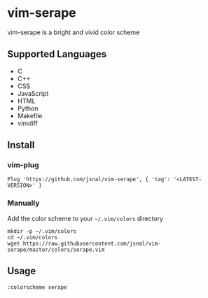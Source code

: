 # vim-serape

vim-serape is a bright and vivid color scheme

## Supported Languages

* C
* C++
* CSS
* JavaScript
* HTML
* Python
* Makefile
* vimdiff

## Install

### vim-plug

```
Plug 'https://github.com/jsnal/vim-serape', { 'tag': '<LATEST-VERSION>' }
```

### Manually

Add the color scheme to your `~/.vim/colors` directory

```
mkdir -p ~/.vim/colors
cd ~/.vim/colors
wget https://raw.githubusercontent.com/jsnal/vim-serape/master/colors/serape.vim
```

## Usage

`:colorscheme serape`

